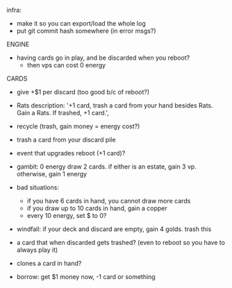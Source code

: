infra:
  - make it so you can export/load the whole log
  - put git commit hash somewhere (in error msgs?)

ENGINE
- having cards go in play, and be discarded when you reboot?
  - then vps can cost 0 energy

CARDS
- give +$1 per discard (too good b/c of reboot?)
- Rats
    description: '+1 card, trash a card from your hand besides Rats. Gain a Rats. If trashed, +1 card.',
- recycle (trash, gain money = energy cost?)
- trash a card from your discard pile
- event that upgrades reboot (+1 card)?

- gambit:
  0 energy
  draw 2 cards.  if either is an estate, gain 3 vp.  otherwise, gain 1 energy

- bad situations:
  - if you have 6 cards in hand, you cannot draw more cards
  - if you draw up to 10 cards in hand, gain a copper
  - every 10 energy, set $ to 0?
- windfall: if your deck and discard are empty, gain 4 golds.  trash this

- a card that when discarded gets trashed?  (even to reboot so you have to always play it)

- clones a card in hand?
- borrow: get $1 money now, -1 card or something
